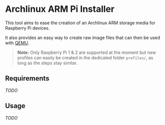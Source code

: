 Archlinux ARM Pi Installer
==========================

This tool aims to ease the creation of an Archlinux ARM storage media for
Raspberry Pi devices.

It also provides an easy way to create raw image files that can then be
used with [QEMU](https://www.qemu.org/).

> **Note:** Only Raspberry Pi 1 & 2 are supported at the moment but new
  profiles can easily be created in the dedicated folder `profiles/`, as
  long as the steps stay similar.

## Requirements

_TODO_

## Usage

_TODO_
